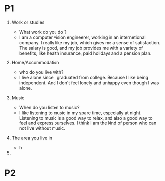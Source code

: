 # P1

1. Work or studies
	- What work do you do ?
	- I am a computer vision engineerer, working in an internetional company. I really like my job, which gives me a sense of satisfaction. The salary is good, and my job provides me with a variety of benefits, like health insurance, paid holidays and a pension plan.

2. Home/Accommodation
	- who do you live with?
	- I live alone since I graduated from college. Because I like being independent. And I don't feel lonely and unhappy even though I was alone.


3. Music
	- When do you listen to music?
	- I like listening to music in my spare time, especially at night. Listening to music is a good way to relax, and also a good way to feel and express ourselves. I think I am the kind of person who can not live without music.

4. The area you live in
	- h

5. 
# P2

